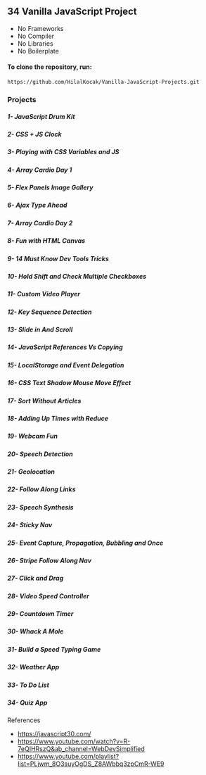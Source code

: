 ## 34 Vanilla JavaScript Project
- No Frameworks 
- No Compiler 
- No Libraries 
- No Boilerplate

#### To clone the repository, run:
```
https://github.com/HilalKocak/Vanilla-JavaScript-Projects.git
```

### Projects 

##### 1- JavaScript Drum Kit
##### 2- CSS + JS Clock
##### 3- Playing with CSS Variables and JS
##### 4- Array Cardio Day 1
##### 5- Flex Panels Image Gallery
##### 6- Ajax Type Ahead
##### 7- Array Cardio Day 2
##### 8- Fun with HTML Canvas
##### 9- 14 Must Know Dev Tools Tricks
##### 10- Hold Shift and Check Multiple Checkboxes
##### 11- Custom Video Player
##### 12- Key Sequence Detection
##### 13- Slide in And Scroll
##### 14- JavaScript References Vs Copying
##### 15- LocalStorage and Event Delegation
##### 16- CSS Text Shadow Mouse Move Effect
##### 17- Sort Without Articles
##### 18- Adding Up Times with Reduce
##### 19- Webcam Fun
##### 20- Speech Detection
##### 21- Geolocation
##### 22- Follow Along Links
##### 23- Speech Synthesis
##### 24- Sticky Nav
##### 25- Event Capture, Propagation, Bubbling and Once
##### 26- Stripe Follow Along Nav
##### 27- Click and Drag
##### 28- Video Speed Controller
##### 29- Countdown Timer
##### 30- Whack A Mole
##### 31- Build a Speed Typing Game
##### 32- Weather App
##### 33- To Do List
##### 34- Quiz App

References
- https://javascript30.com/
- https://www.youtube.com/watch?v=R-7eQIHRszQ&ab_channel=WebDevSimplified
- https://www.youtube.com/playlist?list=PLjwm_8O3suyOgDS_Z8AWbbq3zpCmR-WE9
